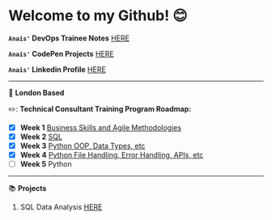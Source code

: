 # Welcome to my Github! :blush:

**`Anais'` DevOps Trainee Notes** [HERE](/docs)

**`Anais'` CodePen Projects** [HERE](https://codepen.io/tangintech)

**`Anais'` Linkedin Profile** [HERE](https://www.linkedin.com/in/anais-tang/)

---
:round_pushpin: **London Based**

:pencil2:: **Technical Consultant Training Program Roadmap:**

- [x] **Week 1** [Business Skills and Agile Methodologies](/docs/Week1_BusinessSkills)
- [x] **Week 2** [SQL](/docs/Week2_SQL)
- [x] **Week 3** [Python OOP, Data Types, etc](/docs/Week3_Python%20)
- [x] **Week 4** [Python File Handling, Error Handling, APIs, etc](/docs/Week4_Python)
- [ ] **Week 5** Python

---

:books: **Projects**

1. SQL Data Analysis [HERE](/docs/Week2_SQL/SQL_Projects)


 

